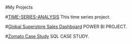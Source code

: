 #My Projects

#[TIME-SERIES-ANALYSIS](https://github.com/Avinash7387/TIME-SERIES-ANALYSIS)
This time series project.

#[Global Superstore Sales Dashboard](https://github.com/Avinash7387/Project)
POWER BI PROJECT.

#[Zomato Case Study](https://github.com/Avinash7387/Projects)
SQL CASE STUDY.
